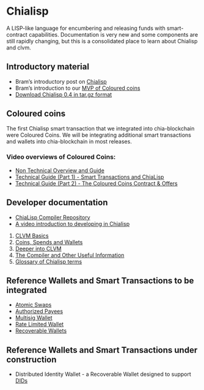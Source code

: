 # Chialisp

A LISP-like language for encumbering and releasing funds with smart-contract capabilities. Documentation is very new and some components are still rapidly changing, but this is a consolidated place to learn about Chialisp and clvm.

## Introductory material

- Bram’s introductory post on [Chialisp](https://www.chia.net/2019/11/27/chialisp.en.html)
- Bram’s introduction to our [MVP of Coloured coins](https://www.chia.net/2020/04/29/coloured-coins-launch.en.html)
- [Download Chialisp 0.4 in tar.gz format](https://github.com/Chia-Network/clvm/archive/0.4.tar.gz)


## Coloured coins

The first Chialisp smart transaction that we integrated into chia-blockchain were Coloured Coins. We will be integrating additional smart transactions and wallets into chia-blockchain in most releases.

### Video overviews of Coloured Coins:

- [Non Technical Overview and Guide](https://www.youtube.com/watch?v=YOlpmCBK8zY)
- [Technical Guide (Part 1) - Smart Transactions and ChiaLisp](https://www.youtube.com/watch?v=17pa2t_FQQM)
- [Technical Guide (Part 2) - The Coloured Coins Contract & Offers](https://www.youtube.com/watch?v=P33gWX4WmEQ)

## Developer documentation

- [ChiaLisp Compiler Repository](https://github.com/Chia-Network/clvm)
- [A video introduction to developing in Chialisp](https://www.youtube.com/watch?v=dEFLJSU87K8)

1. [CLVM Basics](/docs/)
2. [Coins, Spends and Wallets](/docs/doc2/)
3. [Deeper into CLVM](/docs/doc3/)
4. [The Compiler and Other Useful Information](/docs/doc4/)
5. [Glossary of Chialisp terms](/docs/doc5/)

## Reference Wallets and Smart Transactions to be integrated

- [Atomic Swaps](https://github.com/Chia-Network/wallets/blob/master/docs/atomic_swaps.md)
- [Authorized Payees](https://github.com/Chia-Network/wallets/blob/master/docs/authorised_payees.md)
- [Multisig Wallet](https://github.com/Chia-Network/wallets/blob/master/multisig/README.org)
- [Rate Limited Wallet](https://github.com/Chia-Network/wallets/blob/master/docs/rate_limited_wallet.md)
- [Recoverable Wallets](https://github.com/Chia-Network/wallets/blob/master/docs/recoverable_wallet.md)

## Reference Wallets and Smart Transactions under construction

- Distributed Identity Wallet - a Recoverable Wallet designed to support [DIDs](https://www.w3.org/2019/did-wg/)
